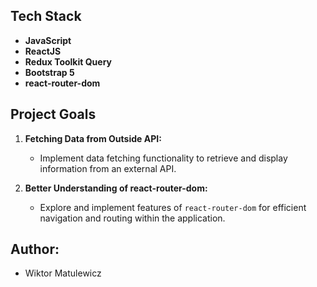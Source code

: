 ## Tech Stack

- **JavaScript**
- **ReactJS**
- **Redux Toolkit Query**
- **Bootstrap 5**
- **react-router-dom**

## Project Goals

1. **Fetching Data from Outside API:**
   - Implement data fetching functionality to retrieve and display information from an external API.

2. **Better Understanding of react-router-dom:**
   - Explore and implement features of `react-router-dom` for efficient navigation and routing within the application.

## Author: 
- Wiktor Matulewicz
